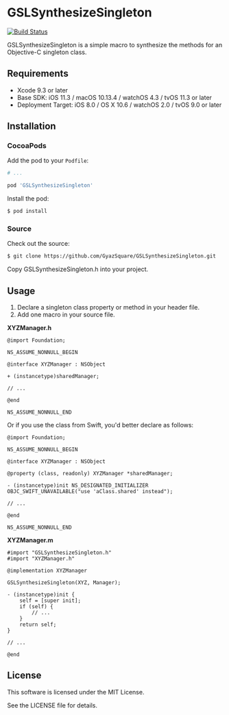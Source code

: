 # GSLSynthesizeSingleton

[![Build Status](https://travis-ci.org/GyazSquare/GSLSynthesizeSingleton.svg?branch=master)](https://travis-ci.org/GyazSquare/GSLSynthesizeSingleton)

GSLSynthesizeSingleton is a simple macro to synthesize the methods for an Objective-C singleton class.

## Requirements

* Xcode 9.3 or later
* Base SDK: iOS 11.3 / macOS 10.13.4 / watchOS 4.3 / tvOS 11.3 or later
* Deployment Target: iOS 8.0 / OS X 10.6 / watchOS 2.0 / tvOS 9.0 or later

## Installation

### CocoaPods

Add the pod to your `Podfile`:

```ruby
# ...

pod 'GSLSynthesizeSingleton'
```

Install the pod:

```sh
$ pod install
```

### Source

Check out the source:

```sh
$ git clone https://github.com/GyazSquare/GSLSynthesizeSingleton.git
```

Copy GSLSynthesizeSingleton.h into your project.

## Usage

1. Declare a singleton class property or method in your header file.
2. Add one macro in your source file.

**XYZManager.h**

```objc
@import Foundation;

NS_ASSUME_NONNULL_BEGIN

@interface XYZManager : NSObject

+ (instancetype)sharedManager;

// ...

@end

NS_ASSUME_NONNULL_END
```

Or if you use the class from Swift, you'd better declare as follows:

```objc
@import Foundation;

NS_ASSUME_NONNULL_BEGIN

@interface XYZManager : NSObject

@property (class, readonly) XYZManager *sharedManager;

- (instancetype)init NS_DESIGNATED_INITIALIZER OBJC_SWIFT_UNAVAILABLE("use 'aClass.shared' instead");

// ...

@end

NS_ASSUME_NONNULL_END
```

**XYZManager.m**

```objc
#import "GSLSynthesizeSingleton.h"
#import "XYZManager.h"

@implementation XYZManager

GSLSynthesizeSingleton(XYZ, Manager);

- (instancetype)init {
    self = [super init];
    if (self) {
        // ...
    }
    return self;
}

// ...

@end
```

## License

This software is licensed under the MIT License.

See the LICENSE file for details.
